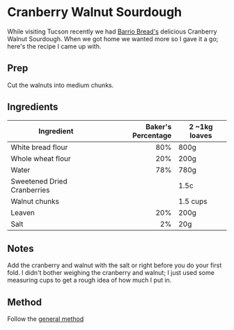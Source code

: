 # Cranberry Walnut Sourdough

While visiting Tucson recently we had [Barrio Bread's](https://www.barriobread.com/) delicious Cranberry Walnut Sourdough. When we got home we wanted more so I gave it a go; here's the recipe I came up with.

## Prep

Cut the walnuts into medium chunks.

## Ingredients

| Ingredient  | Baker's Percentage  | 2 ~1kg loaves |
|---|--:|---|
| White bread flour  | 80%  | 800g |
| Whole wheat flour  |  20% | 200g |
|  Water | 78%  | 780g |
| Sweetened Dried Cranberries |  | 1.5c |
| Walnut chunks |  | 1.5 cups |
| Leaven | 20% | 200g |
| Salt | 2% | 20g |

## Notes

Add the cranberry and walnut with the salt or right before you do your first fold. I didn't bother weighing the cranberry and walnut; I just used some measuring cups to get a rough idea of how much I put in.

## Method

Follow the [general method](https://github.com/jaredonline/bread-making/blob/master/method.md)
